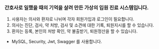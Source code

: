 ### 간호사로 일했을 때의 기억을 살려 만든 가상의 입원 진료 시스템입니다.

1. 사용자는 의사와 환자로 나뉘며 각자 회원가입과 로그인이 필요합니다.
2. 의사는 진단, 검사, 약 처방, 검사 및 소견에 대한 기록, 퇴원지시를 할 수 있습니다.
3. 환자는 등록, 본인의 처방 확인, 약 불출받기, 퇴원정산을 할 수 있습니다.

* MySQL, Security, Jwt, Swagger 를 사용합니다.
